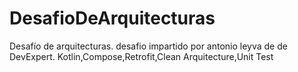 # DesafioDeArquitecturas
Desafío de arquitecturas. desafio impartido por antonio leyva de de DevExpert. Kotlin,Compose,Retrofit,Clean Arquitecture,Unit Test
